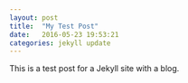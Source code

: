 ```yaml
---
layout: post
title:  "My Test Post"
date:   2016-05-23 19:53:21
categories: jekyll update
---
```


This is a test post for a Jekyll site with a blog.